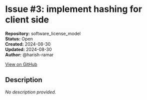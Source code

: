 # Issue #3: implement hashing for client side

**Repository:** software_license_model  
**Status:** Open  
**Created:** 2024-08-30  
**Updated:** 2024-08-30  
**Author:** @harish-ramar  

[View on GitHub](https://github.com/Simtestlab/software_license_model/issues/3)

## Description

*No description provided.*